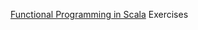 [Functional Programming in Scala](https://github.com/fan-zheng/books/blob/master/Manning.Functional.Programming.in.Scala.2014.8.pdf) Exercises 
